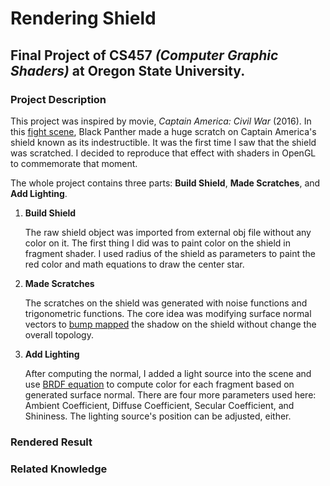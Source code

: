 # Rendering Shield 
## Final Project of CS457 _(Computer Graphic Shaders)_ at Oregon State University.
### Project Description
 This project was inspired by movie, _Captain America: Civil War_ (2016). In this [fight scene](https://youtu.be/T4jV1NQuapA?t=78), Black Panther made a huge scratch on Captain America's shield known as its indestructible. It was the first time I saw that the shield was scratched. I decided to reproduce that effect with shaders in OpenGL to commemorate that moment.
 
 The whole project contains three parts: **Build Shield**, **Made Scratches**, and **Add Lighting**.
  1. **Build Shield** 
  
     The raw shield object was imported from external obj file without any color on it. The first thing I did was to paint color on the shield in fragment shader. I used radius of the shield as parameters to paint the red color and math equations to draw the center star.  
     
  2. **Made Scratches**
  
     The scratches on the shield was generated with noise functions and trigonometric functions. The core idea was modifying surface normal vectors to [bump mapped](https://en.wikipedia.org/wiki/Bump_mapping) the shadow on the shield without change the overall topology.
     
  3. **Add Lighting**
     
     After computing the normal, I added a light source into the scene and use [BRDF equation](https://en.wikipedia.org/wiki/Bidirectional_reflectance_distribution_function) to compute color for each fragment based on generated surface normal. There are four more parameters used here: Ambient Coefficient, Diffuse Coefficient, Secular Coefficient, and Shininess. The lighting source's position can be adjusted, either.
### Rendered Result
### Related Knowledge
